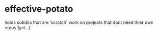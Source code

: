 # effective-potato

holds subdirs that are 'scratch' work on projects that dont need thier own repos (yet...)

